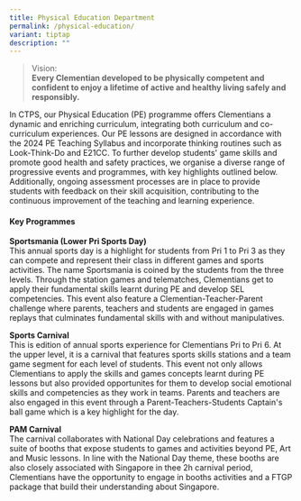 ```yaml
---
title: Physical Education Department
permalink: /physical-education/
variant: tiptap
description: ""
---
```

<blockquote>
<p>Vision:
<br><strong>Every Clementian developed to be physically competent and confident to enjoy a lifetime of active and healthy living safely and responsibly.</strong>
</p>
</blockquote>
<p>In CTPS, our Physical Education (PE) programme offers Clementians a dynamic
and enriching curriculum, integrating both curriculum and co-curriculum
experiences. Our PE lessons are designed in accordance with the 2024 PE
Teaching Syllabus and incorporate thinking routines such as Look-Think-Do
and E21CC. To further develop students' game skills and promote good health
and safety practices, we organise a diverse range of progressive events
and programmes, with key highlights outlined below. Additionally, ongoing
assessment processes are in place to provide students with feedback on
their skill acquisition, contributing to the continuous improvement of
the teaching and learning experience.</p>
<h4><strong>Key Programmes</strong></h4>
<p><strong>Sportsmania (Lower Pri Sports Day)</strong>
<br>This annual sports day is a highlight for students from Pri 1 to Pri 3
as they can compete and represent their class in different games and sports
activities. The name Sportsmania is coined by the students from the three
levels. Through the station games and telematches, Clementians get to apply
their fundamental skills learnt during PE and develop SEL competencies.
This event also feature a Clementian-Teacher-Parent challenge where parents,
teachers and students are engaged in games replays that culminates fundamental
skills with and without manipulatives.</p>
<p><strong>Sports Carnival</strong>
<br>This is edition of annual sports experience for Clementians Pri to Pri
6. At the upper level, it is a carnival that features sports skills stations
and a team game segment for each level of students. This event not only
allows Clementians to apply the skills and games concepts learnt during
PE lessons but also provided opportunites for them to develop social emotional
skills and competencies as they work in teams. Parents and teachers are
also engaged in this event through a Parent-Teachers-Students Captain's
ball game which is a key highlight for the day.</p>
<p><strong>PAM Carnival</strong>
<br>The carnival collaborates with National Day celebrations and features
a suite of booths that expose students to games and activities beyond PE,
Art and Music lessons. In line with the National Day theme, these booths
are also closely associated with Singapore in thee 2h carnival period,
Clementians have the opportunity to engage in booths activities and a FTGP
package that build their understanding about Singapore.</p>